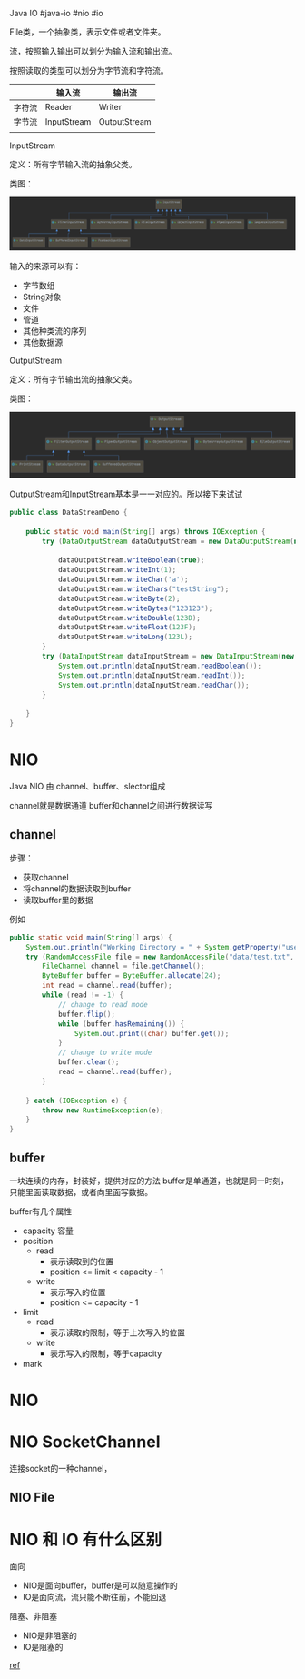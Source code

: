 Java IO
#java-io
#nio 
#io 



File类，一个抽象类，表示文件或者文件夹。

流，按照输入输出可以划分为输入流和输出流。

按照读取的类型可以划分为字节流和字符流。

|        | 输入流      | 输出流       |
| ------ | ----------- | ------------ |
| 字符流 | Reader      | Writer       |
| 字节流 | InputStream | OutputStream |
|        |             |              |



InputStream

定义：所有字节输入流的抽象父类。

类图：

![image-20200714215740539](image-20200714215740539.png)



输入的来源可以有：

- 字节数组
- String对象
- 文件
- 管道
- 其他种类流的序列
- 其他数据源



OutputStream

定义：所有字节输出流的抽象父类。

类图：

![image-20200714215930805](image-20200714215930805.png)



OutputStream和InputStream基本是一一对应的。所以接下来试试

```java
public class DataStreamDemo {

    public static void main(String[] args) throws IOException {
        try (DataOutputStream dataOutputStream = new DataOutputStream(new FileOutputStream("data.txt"));) {

            dataOutputStream.writeBoolean(true);
            dataOutputStream.writeInt(1);
            dataOutputStream.writeChar('a');
            dataOutputStream.writeChars("testString");
            dataOutputStream.writeByte(2);
            dataOutputStream.writeBytes("123123");
            dataOutputStream.writeDouble(123D);
            dataOutputStream.writeFloat(123F);
            dataOutputStream.writeLong(123L);
        }
        try (DataInputStream dataInputStream = new DataInputStream(new FileInputStream("data.txt"));) {
            System.out.println(dataInputStream.readBoolean());
            System.out.println(dataInputStream.readInt());
            System.out.println(dataInputStream.readChar());
        }

    }
}
```



# NIO

Java NIO 由  channel、buffer、slector组成

channel就是数据通道
buffer和channel之间进行数据读写



## channel
步骤：
- 获取channel
- 将channel的数据读取到buffer
- 读取buffer里的数据

例如
```java
public static void main(String[] args) {  
    System.out.println("Working Directory = " + System.getProperty("user.dir"));  
    try (RandomAccessFile file = new RandomAccessFile("data/test.txt", "rw")) {  
        FileChannel channel = file.getChannel();  
        ByteBuffer buffer = ByteBuffer.allocate(24);  
        int read = channel.read(buffer);  
        while (read != -1) {  
            // change to read mode  
            buffer.flip();  
            while (buffer.hasRemaining()) {  
                System.out.print((char) buffer.get());  
            }  
            // change to write mode  
            buffer.clear();  
            read = channel.read(buffer);  
        }  
  
    } catch (IOException e) {  
        throw new RuntimeException(e);  
    }  
}
```

## buffer
一块连续的内存，封装好，提供对应的方法
buffer是单通道，也就是同一时刻，只能里面读取数据，或者向里面写数据。

buffer有几个属性
- capacity 容量
- position
	- read
		- 表示读取到的位置
		- position <= limit < capacity - 1
	- write
		- 表示写入的位置
		- position <= capacity - 1
- limit
	- read
		- 表示读取的限制，等于上次写入的位置
	- write
		- 表示写入的限制，等于capacity
- mark




# NIO

# NIO SocketChannel
连接socket的一种channel，

## NIO File



# NIO 和 IO 有什么区别

面向
-  NIO是面向buffer，buffer是可以随意操作的
-  IO是面向流，流只能不断往前，不能回退


阻塞、非阻塞
-  NIO是非阻塞的
- IO是阻塞的


[ref](https://jenkov.com/tutorials/java-nio/nio-vs-io.html)